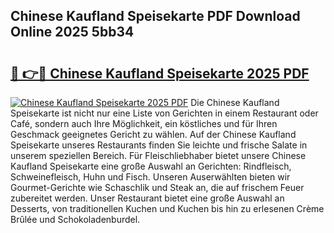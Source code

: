 ## Chinese Kaufland Speisekarte PDF Download Online 2025 5bb34

# <h2><a href="http://gcbji8.nevu.top/?p=Chinese+Kaufland+Speisekarte">🔗 👉🔴 Chinese Kaufland Speisekarte 2025 PDF</a></h2>

[![Chinese Kaufland Speisekarte 2025 PDF](https://i.imgur.com/dBaPXMq.png)](http://gcbji8.nevu.top/?p=Chinese+Kaufland+Speisekarte)
Die Chinese Kaufland Speisekarte ist nicht nur eine Liste von Gerichten in einem Restaurant oder Café, sondern auch Ihre Möglichkeit, ein köstliches und für Ihren Geschmack geeignetes Gericht zu wählen. Auf der Chinese Kaufland Speisekarte unseres Restaurants finden Sie leichte und frische Salate in unserem speziellen Bereich. Für Fleischliebhaber bietet unsere Chinese Kaufland Speisekarte eine große Auswahl an Gerichten: Rindfleisch, Schweinefleisch, Huhn und Fisch. Unseren Auserwählten bieten wir Gourmet-Gerichte wie Schaschlik und Steak an, die auf frischem Feuer zubereitet werden. Unser Restaurant bietet eine große Auswahl an Desserts, von traditionellen Kuchen und Kuchen bis hin zu erlesenen Crème Brûlée und Schokoladenburdel.

